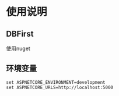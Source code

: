 # 使用说明

## DBFirst
使用nuget

## 环境变量
```
set ASPNETCORE_ENVIRONMENT=development
set ASPNETCORE_URLS=http://localhost:5000
```
